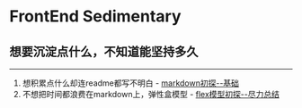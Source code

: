 # FrontEnd Sedimentary 
## 想要沉淀点什么，不知道能坚持多久
---
1. 想积累点什么却连readme都写不明白  - [markdown初探--基础]() 
2. 不想把时间都浪费在markdown上，弹性盒模型 - [flex模型初探--尽力总结]()
